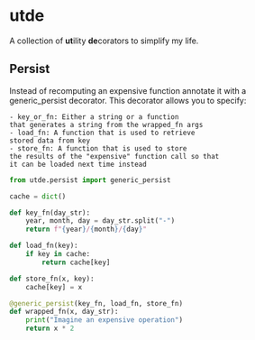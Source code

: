 # utde

A collection of **ut**ility **de**corators to simplify
my life.


## Persist

Instead of recomputing an expensive function
annotate it with a generic_persist decorator.
This decorator allows you to specify:

    - key_or_fn: Either a string or a function
    that generates a string from the wrapped_fn args
    - load_fn: A function that is used to retrieve
    stored data from key
    - store_fn: A function that is used to store
    the results of the "expensive" function call so that
    it can be loaded next time instead

```python
from utde.persist import generic_persist

cache = dict()

def key_fn(day_str):
    year, month, day = day_str.split("-")
    return f"{year}/{month}/{day}"

def load_fn(key):
    if key in cache:
        return cache[key]

def store_fn(x, key):
    cache[key] = x

@generic_persist(key_fn, load_fn, store_fn)
def wrapped_fn(x, day_str):
    print("Imagine an expensive operation")
    return x * 2
```

